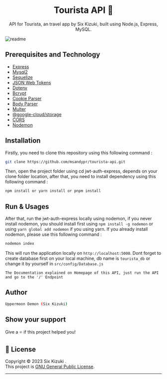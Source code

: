 <h1 align="center">Tourista API 👋</h1>
<p align="center">API for Tourista, an travel app by Six Kizuki, built using Node.js, Express, MySQL.</p>

![readme](https://github.com/msandypr/tourista-api/assets/60559936/3f213a1b-5a72-4609-acc2-fa06a37298fb)


## Prerequisites and Technology

- [Express](https://expressjs.com/)
- [Mysql2](https://www.npmjs.com/package/mysql2)
- [Sequelize](https://sequelize.org/)
- [JSON Web Tokens](https://jwt.io/)
- [Dotenv](https://www.dotenv.org/)
- [Bcrypt](https://www.npmjs.com/package/bcrypt)
- [Cookie Parser](https://www.npmjs.com/package/cookie-parser)
- [Body Parser](https://www.npmjs.com/package/body-parser)
- [Multer](https://www.npmjs.com/package/multer)
- [@google-cloud/storage](https://www.npmjs.com/package/@google-cloud/storage)
- [CORS](https://www.npmjs.com/package/cors)
- [Nodemon](https://nodemon.io/)

## Installation

Firstly, you need to clone this repository using this following command :

```sh
git clone https://github.com/msandypr/tourista-api.git
```

Then, open the project folder using cd jwt-auth-express, depends on your clone folder location, after that, you need to install dependency using this following command :

```sh
npm install or yarn install or pnpm install
```
## Run & Usages

After that, run the jwt-auth-express locally using nodemon, if you never install nodemon, you should install first using `npm install -g nodemon` or using `yarn global add nodemon` if you using yarn. If you already install nodemon, please use this following command :

```sh
nodemon index
```

This will run the application locally on `http://localhost:5000`. Dont forget to create database first on your local machine, db name is `tourista_db` or change it by yourself in `src/config/Database.js`

`The Documentation explained on Homepage of this API, just run the API and go to the '/' Endpoint`

## Author

```sh
Uppermoon Demon (Six Kizuki)
```

## Show your support

Give a ⭐️ if this project helped you!

## 📝 License

Copyright © 2023 Six Kizuki .<br />
This project is [GNU General Public License](https://github.com/msandypr/jwt-auth-express/blob/master/LICENSE).
***
